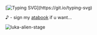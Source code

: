 [![Typing SVG](https://readme-typing-svg.demolab.com?font=&weight=300&size=15&pause=1000&color=C7F0F7&center=true&width=435&lines=oh+in+a+blink+gone+.)](https://git.io/typing-svg)

 ♪ - sign my [atabook](https://decodreamer.atabook.org/?align=center) if u want... 

![luka-alien-stage](https://github.com/user-attachments/assets/3e4dcfcf-fb32-48c9-9970-ac8b9148c785)
 

